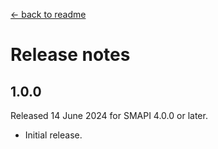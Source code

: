 ﻿﻿[← back to readme](README.md)

# Release notes
## 1.0.0
Released 14 June 2024 for SMAPI 4.0.0 or later.

* Initial release.
